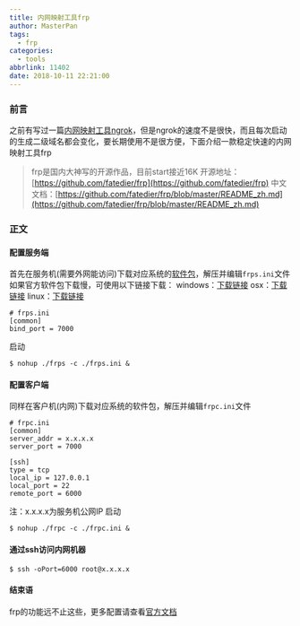 ```yaml
---
title: 内网映射工具frp
author: MasterPan
tags:
  - frp
categories:
  - tools
abbrlink: 11402
date: 2018-10-11 22:21:00
---
```

### 前言
之前有写过一篇[内网映射工具ngrok](/posts/44878.html)，但是ngrok的速度不是很快，而且每次启动的生成二级域名都会变化，要长期使用不是很方便，下面介绍一款稳定快速的内网映射工具frp
> frp是国内大神写的开源作品，目前start接近16K
> 开源地址：[https://github.com/fatedier/frp](https://github.com/fatedier/frp)
> 中文文档：[https://github.com/fatedier/frp/blob/master/README_zh.md](https://github.com/fatedier/frp/blob/master/README_zh.md)

### 正文
#### 配置服务端
首先在服务机(需要外网能访问)下载对应系统的[软件包](https://github.com/fatedier/frp/releases)，解压并编辑`frps.ini`文件
如果官方软件包下载慢，可使用以下链接下载：
windows：[下载链接](https://9527.blog/frp/windows/frp_0.21.0_windows_amd64.zip)
osx：[下载链接](https://9527.blog/frp/osx/frp_0.21.0_darwin_amd64.tar.gz)
linux：[下载链接](https://9527.blog/frp/linux/frp_0.21.0_linux_amd64.tar.gz)
``` shell
# frps.ini
[common]
bind_port = 7000
```
启动
``` shell
$ nohup ./frps -c ./frps.ini &
```

#### 配置客户端
同样在客户机(内网)下载对应系统的软件包，解压并编辑`frpc.ini`文件
``` shell
# frpc.ini
[common]
server_addr = x.x.x.x
server_port = 7000

[ssh]
type = tcp
local_ip = 127.0.0.1
local_port = 22
remote_port = 6000
```
注：x.x.x.x为服务机公网IP
启动
``` shell
$ nohup ./frpc -c ./frpc.ini &
```

#### 通过ssh访问内网机器
``` shell
$ ssh -oPort=6000 root@x.x.x.x
```

#### 结束语
frp的功能远不止这些，更多配置请查看[官方文档](https://github.com/fatedier/frp/blob/master/README_zh.md)
